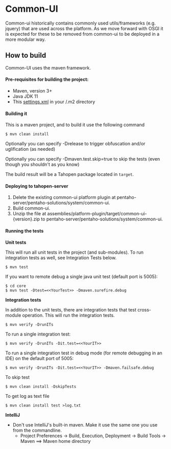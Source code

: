 # Common-UI #
Common-ui historically contains commonly used utils/frameworks (e.g. jquery) that are used across the platform.
As we move forward with OSGI it is expected for these to be removed from common-ui to be deployed in a more modular way.

How to build
--------------

Common-UI uses the maven framework. 


#### Pre-requisites for building the project:
* Maven, version 3+
* Java JDK 11
* This [settings.xml](https://raw.githubusercontent.com/tahopen/maven-parent-poms/master/maven-support-files/settings.xml) in your <user-home>/.m2 directory

#### Building it

This is a maven project, and to build it use the following command

```
$ mvn clean install
```
Optionally you can specify -Drelease to trigger obfuscation and/or uglification (as needed)

Optionally you can specify -Dmaven.test.skip=true to skip the tests (even though
you shouldn't as you know)

The build result will be a Tahopen package located in ```target```.

#### Deploying to tahopen-server

1) Delete the existing common-ui platform plugin at pentaho-server/pentaho-solutions/system/common-ui.
2) Build common-ui.
3) Unzip the file at assemblies/platform-plugin/target/common-ui-{version}.zip to pentaho-server/pentaho-solutions/system/common-ui.

#### Running the tests

__Unit tests__

This will run all unit tests in the project (and sub-modules). To run integration tests as well, see Integration Tests below.

```
$ mvn test
```

If you want to remote debug a single java unit test (default port is 5005):

```
$ cd core
$ mvn test -Dtest=<<YourTest>> -Dmaven.surefire.debug
```

__Integration tests__

In addition to the unit tests, there are integration tests that test cross-module operation. This will run the integration tests.

```
$ mvn verify -DrunITs
```

To run a single integration test:

```
$ mvn verify -DrunITs -Dit.test=<<YourIT>>
```

To run a single integration test in debug mode (for remote debugging in an IDE) on the default port of 5005:

```
$ mvn verify -DrunITs -Dit.test=<<YourIT>> -Dmaven.failsafe.debug
```

To skip test

```
$ mvn clean install -DskipTests
```

To get log as text file

```
$ mvn clean install test >log.txt
```


__IntelliJ__

* Don't use IntelliJ's built-in maven. Make it use the same one you use from the commandline.
  * Project Preferences -> Build, Execution, Deployment -> Build Tools -> Maven ==> Maven home directory

````
